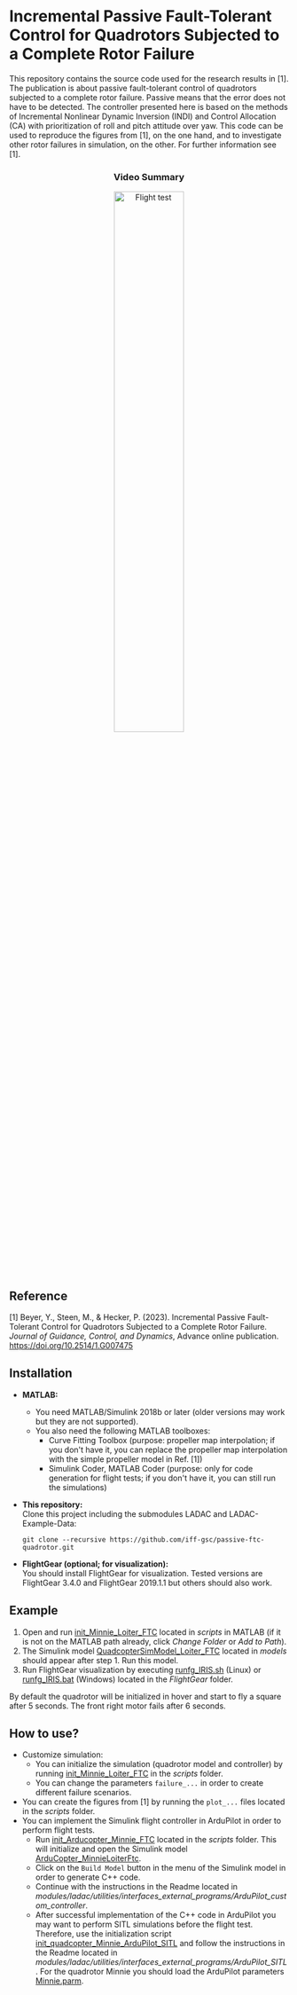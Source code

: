 # Incremental Passive Fault-Tolerant Control for Quadrotors Subjected to a Complete Rotor Failure

This repository contains the source code used for the research results in [1].
The publication is about passive fault-tolerant control of quadrotors subjected to a complete rotor failure. 
Passive means that the error does not have to be detected.
The controller presented here is based on the methods of Incremental Nonlinear Dynamic Inversion (INDI) and Control Allocation (CA) with prioritization of roll and pitch attitude over yaw.
This code can be used to reproduce the figures from [1], on the one hand, and to investigate other rotor failures in simulation, on the other.
For further information see [1].

<div align="center">
<h3>Video Summary</h3>
  <a href="https://youtu.be/GhvD7yhIK9s">
    <img 
      src="https://img.youtube.com/vi/GhvD7yhIK9s/0.jpg" 
      alt="Flight test" 
      style="width:50%;">
  </a>
</div>


## Reference

[1] Beyer, Y., Steen, M., & Hecker, P. (2023). Incremental Passive Fault-Tolerant Control for Quadrotors Subjected to a Complete Rotor Failure. _Journal of Guidance, Control, and Dynamics_, Advance online publication. https://doi.org/10.2514/1.G007475


## Installation

- **MATLAB:**  
  - You need MATLAB/Simulink 2018b or later (older versions may work but they are not supported).
  - You also need the following MATLAB toolboxes:
    - Curve Fitting Toolbox (purpose: propeller map interpolation; if you don't have it, you can replace the propeller map interpolation with the simple propeller model in Ref. [1])  
    - Simulink Coder, MATLAB Coder (purpose: only for code generation for flight tests; if you don't have it, you can still run the simulations)

- **This repository:**  
  Clone this project including the submodules LADAC and LADAC-Example-Data:
  ```
  git clone --recursive https://github.com/iff-gsc/passive-ftc-quadrotor.git
  ```

- **FlightGear (optional; for visualization):**  
  You should install FlightGear for visualization.
  Tested versions are FlightGear 3.4.0 and FlightGear 2019.1.1 but others should also work.


## Example

1. Open and run [init_Minnie_Loiter_FTC](scripts/init_Minnie_Loiter_FTC.m) located in _scripts_ in MATLAB (if it is not on the MATLAB path already, click _Change Folder_ or _Add to Path_).  
2. The Simulink model [QuadcopterSimModel_Loiter_FTC](models/QuadcopterSimModel_Loiter_FTC.slx) located in _models_ should appear after step 1. Run this model.
3. Run FlightGear visualization by executing [runfg_IRIS.sh](FlightGear/runfg_IRIS.sh) (Linux) or [runfg_IRIS.bat](FlightGear/runfg_IRIS.bat) (Windows) located in the _FlightGear_ folder.

By default the quadrotor will be initialized in hover and start to fly a square after 5 seconds.
The front right motor fails after 6 seconds.


## How to use?

- Customize simulation:  
  - You can initialize the simulation (quadrotor model and controller) by running [init_Minnie_Loiter_FTC](scripts/init_Minnie_Loiter_FTC.m) in the _scripts_ folder.
  - You can change the parameters `failure_...` in order to create different failure scenarios.
- You can create the figures from [1] by running the `plot_...` files located in the _scripts_ folder.
- You can implement the Simulink flight controller in ArduPilot in order to perform flight tests.
  - Run [init_Arducopter_Minnie_FTC](scripts/init_Arducopter_Minnie_FTC.m) located in the _scripts_ folder.
  This will initialize and open the Simulink model [ArduCopter_MinnieLoiterFtc](models/ArduCopter_MinnieLoiterFtc.slx).
  - Click on the `Build Model` button in the menu of the Simulink model in order to generate C++ code.
  - Continue with the instructions in the Readme located in _modules/ladac/utilities/interfaces_external_programs/ArduPilot_custom_controller_.  
  - After successful implementation of the C++ code in ArduPilot you may want to perform SITL simulations before the flight test.
  Therefore, use the initialization script [init_quadcopter_Minnie_ArduPilot_SITL](scripts/init_quadcopter_Minnie_ArduPilot_SITL.m) and follow the instructions in the Readme located in _modules/ladac/utilities/interfaces_external_programs/ArduPilot_SITL_.
  For the quadrotor Minnie you should load the ArduPilot parameters [Minnie.parm](data/Minnie.parm).
